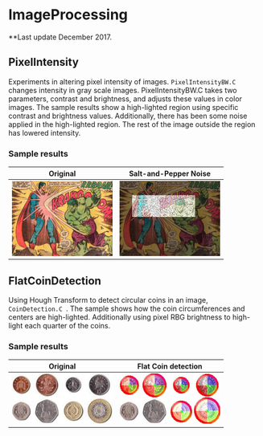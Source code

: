 # ImageProcessing

**Last update December 2017.

## PixelIntensity

Experiments in altering pixel intensity of images. ```PixelIntensityBW.C ``` changes intensity in gray scale images. PixelIntensityBW.C takes two parameters, contrast and brightness, and adjusts these values in color images. The sample results show a high-lighted region using specific contrast and brightness values. Additionally, there has been some noise applied in the high-lighted region. The rest of the image outside the region has lowered intensity.

### Sample results
| **Original** | **Salt-and-Pepper Noise** |
|--------------|---------------------------|
|<img src="images/Superman_v_Hulk.jpg" height="150" width="200">|<img src="PixelIntensity/results/with_noise_pixel_intensity_color_sample.jpg" height="150" width="200">|

## FlatCoinDetection

Using Hough Transform to detect circular coins in an image, ```CoinDetection.C ```. The sample shows how the coin circumferences and centers are high-lighted. Additionally using pixel RBG brightness to high-light each quarter of the coins.

### Sample results
| **Original** | **Flat Coin detection** |
|--------------|-------------------------|
|<img src="images/Flat_and_Separate_Coins.jpg" height="100" width="200">|<img src="FlatCoinDetection/results/coins_detected.jpg" height="100" width="200">|

[wiki]: https://github.com/oldoak/ImageProcessing/wiki
